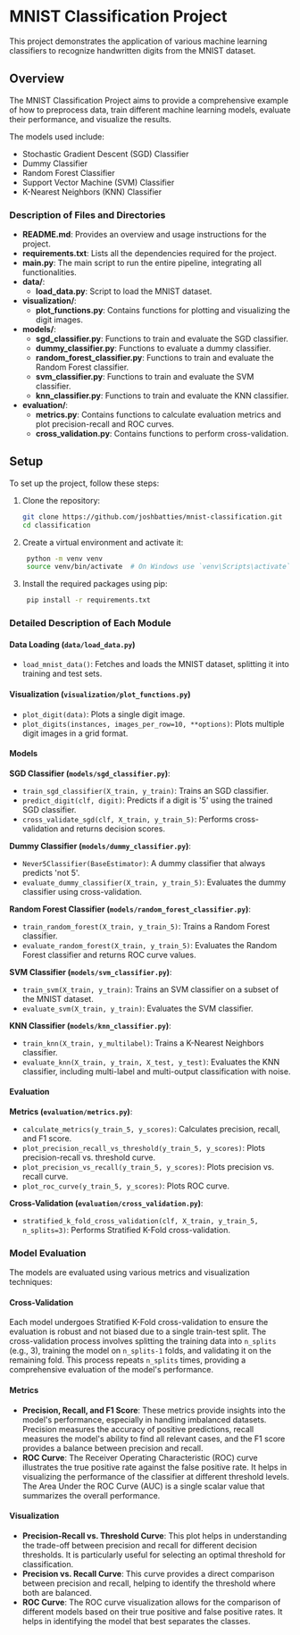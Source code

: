 # MNIST Classification Project
This project demonstrates the application of various machine learning classifiers to recognize handwritten digits from the MNIST dataset. 

## Overview

The MNIST Classification Project aims to provide a comprehensive example of how to preprocess data, train different machine learning models, evaluate their performance, and visualize the results. 

The models used include:
- Stochastic Gradient Descent (SGD) Classifier
- Dummy Classifier
- Random Forest Classifier
- Support Vector Machine (SVM) Classifier
- K-Nearest Neighbors (KNN) Classifier

### Description of Files and Directories

- **README.md**: Provides an overview and usage instructions for the project.
- **requirements.txt**: Lists all the dependencies required for the project.
- **main.py**: The main script to run the entire pipeline, integrating all functionalities.
- **data/**:
  - **load_data.py**: Script to load the MNIST dataset.
- **visualization/**:
  - **plot_functions.py**: Contains functions for plotting and visualizing the digit images.
- **models/**:
  - **sgd_classifier.py**: Functions to train and evaluate the SGD classifier.
  - **dummy_classifier.py**: Functions to evaluate a dummy classifier.
  - **random_forest_classifier.py**: Functions to train and evaluate the Random Forest classifier.
  - **svm_classifier.py**: Functions to train and evaluate the SVM classifier.
  - **knn_classifier.py**: Functions to train and evaluate the KNN classifier.
- **evaluation/**:
  - **metrics.py**: Contains functions to calculate evaluation metrics and plot precision-recall and ROC curves.
  - **cross_validation.py**: Contains functions to perform cross-validation.

## Setup
To set up the project, follow these steps:

1. Clone the repository:
   ```bash
   git clone https://github.com/joshbatties/mnist-classification.git
   cd classification

2. Create a virtual environment and activate it:
   ```bash
    python -m venv venv
    source venv/bin/activate  # On Windows use `venv\Scripts\activate`

3. Install the required packages using pip:
   ```bash
    pip install -r requirements.txt

### Detailed Description of Each Module

#### Data Loading (`data/load_data.py`)

- `load_mnist_data()`: Fetches and loads the MNIST dataset, splitting it into training and test sets.

#### Visualization (`visualization/plot_functions.py`)

- `plot_digit(data)`: Plots a single digit image.
- `plot_digits(instances, images_per_row=10, **options)`: Plots multiple digit images in a grid format.

#### Models

**SGD Classifier (`models/sgd_classifier.py`)**:

- `train_sgd_classifier(X_train, y_train)`: Trains an SGD classifier.
- `predict_digit(clf, digit)`: Predicts if a digit is '5' using the trained SGD classifier.
- `cross_validate_sgd(clf, X_train, y_train_5)`: Performs cross-validation and returns decision scores.

**Dummy Classifier (`models/dummy_classifier.py`)**:

- `Never5Classifier(BaseEstimator)`: A dummy classifier that always predicts 'not 5'.
- `evaluate_dummy_classifier(X_train, y_train_5)`: Evaluates the dummy classifier using cross-validation.

**Random Forest Classifier (`models/random_forest_classifier.py`)**:

- `train_random_forest(X_train, y_train_5)`: Trains a Random Forest classifier.
- `evaluate_random_forest(X_train, y_train_5)`: Evaluates the Random Forest classifier and returns ROC curve values.

**SVM Classifier (`models/svm_classifier.py`)**:

- `train_svm(X_train, y_train)`: Trains an SVM classifier on a subset of the MNIST dataset.
- `evaluate_svm(X_train, y_train)`: Evaluates the SVM classifier.

**KNN Classifier (`models/knn_classifier.py`)**:

- `train_knn(X_train, y_multilabel)`: Trains a K-Nearest Neighbors classifier.
- `evaluate_knn(X_train, y_train, X_test, y_test)`: Evaluates the KNN classifier, including multi-label and multi-output classification with noise.

#### Evaluation

**Metrics (`evaluation/metrics.py`)**:

- `calculate_metrics(y_train_5, y_scores)`: Calculates precision, recall, and F1 score.
- `plot_precision_recall_vs_threshold(y_train_5, y_scores)`: Plots precision-recall vs. threshold curve.
- `plot_precision_vs_recall(y_train_5, y_scores)`: Plots precision vs. recall curve.
- `plot_roc_curve(y_train_5, y_scores)`: Plots ROC curve.

**Cross-Validation (`evaluation/cross_validation.py`)**:

- `stratified_k_fold_cross_validation(clf, X_train, y_train_5, n_splits=3)`: Performs Stratified K-Fold cross-validation.

### Model Evaluation

The models are evaluated using various metrics and visualization techniques:

#### Cross-Validation

Each model undergoes Stratified K-Fold cross-validation to ensure the evaluation is robust and not biased due to a single train-test split. The cross-validation process involves splitting the training data into `n_splits` (e.g., 3), training the model on `n_splits-1` folds, and validating it on the remaining fold. This process repeats `n_splits` times, providing a comprehensive evaluation of the model's performance.

#### Metrics

- **Precision, Recall, and F1 Score**: These metrics provide insights into the model's performance, especially in handling imbalanced datasets. Precision measures the accuracy of positive predictions, recall measures the model's ability to find all relevant cases, and the F1 score provides a balance between precision and recall.
- **ROC Curve**: The Receiver Operating Characteristic (ROC) curve illustrates the true positive rate against the false positive rate. It helps in visualizing the performance of the classifier at different threshold levels. The Area Under the ROC Curve (AUC) is a single scalar value that summarizes the overall performance.

#### Visualization

- **Precision-Recall vs. Threshold Curve**: This plot helps in understanding the trade-off between precision and recall for different decision thresholds. It is particularly useful for selecting an optimal threshold for classification.
- **Precision vs. Recall Curve**: This curve provides a direct comparison between precision and recall, helping to identify the threshold where both are balanced.
- **ROC Curve**: The ROC curve visualization allows for the comparison of different models based on their true positive and false positive rates. It helps in identifying the model that best separates the classes.
